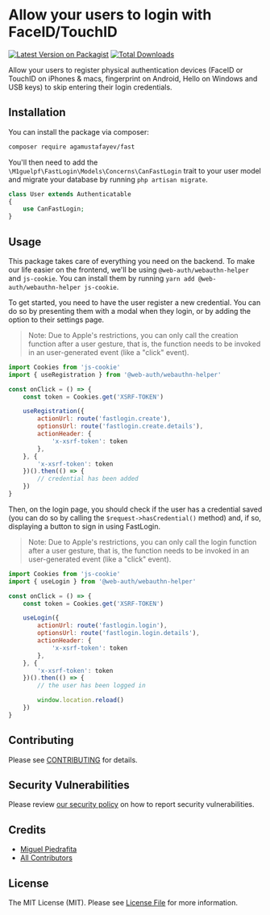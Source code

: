 # Allow your users to login with FaceID/TouchID

[![Latest Version on Packagist](https://img.shields.io/packagist/v/agamustafayev/fast.svg?style=flat-square)](https://packagist.org/packages/agamustafayev/fast)
[![Total Downloads](https://img.shields.io/packagist/dt/agamustafayev/fast.svg?style=flat-square)](https://packagist.org/packages/agamustafayev/fast)

Allow your users to register physical authentication devices (FaceID or TouchID on iPhones & macs, fingerprint on Android, Hello on Windows and USB keys) to skip entering their login credentials.

## Installation

You can install the package via composer:

```bash
composer require agamustafayev/fast
```

You'll then need to add the `\M1guelpf\FastLogin\Models\Concerns\CanFastLogin` trait to your user model and migrate your database by running `php artisan migrate`.

```php
class User extends Authenticatable
{
    use CanFastLogin;
}
```

## Usage

This package takes care of everything you need on the backend. To make our life easier on the frontend, we'll be using `@web-auth/webauthn-helper` and `js-cookie`. You can install them by running `yarn add @web-auth/webauthn-helper js-cookie`.

To get started, you need to have the user register a new credential. You can do so by presenting them with a modal when they login, or by adding the option to their settings page.

> Note: Due to Apple's restrictions, you can only call the creation function after a user gesture, that is, the function needs to be invoked in an user-generated event (like a "click" event).

```js
import Cookies from 'js-cookie'
import { useRegistration } from '@web-auth/webauthn-helper'

const onClick = () => {
    const token = Cookies.get('XSRF-TOKEN')

    useRegistration({
        actionUrl: route('fastlogin.create'),
        optionsUrl: route('fastlogin.create.details'),
        actionHeader: {
            'x-xsrf-token': token
        },
    }, {
        'x-xsrf-token': token
    })().then(() => {
        // credential has been added
    })
}
```

Then, on the login page, you should check if the user has a credential saved (you can do so by calling the `$request->hasCredential()` method) and, if so, displaying a button to sign in using FastLogin.

> Note: Due to Apple's restrictions, you can only call the login function after a user gesture, that is, the function needs to be invoked in an user-generated event (like a "click" event).

```js
import Cookies from 'js-cookie'
import { useLogin } from '@web-auth/webauthn-helper'

const onClick = () => {
    const token = Cookies.get('XSRF-TOKEN')

    useLogin({
        actionUrl: route('fastlogin.login'),
        optionsUrl: route('fastlogin.login.details'),
        actionHeader: {
            'x-xsrf-token': token
        },
    }, {
        'x-xsrf-token': token
    })().then(() => {
        // the user has been logged in

        window.location.reload()
    })
}
```

## Contributing

Please see [CONTRIBUTING](.github/CONTRIBUTING.md) for details.

## Security Vulnerabilities

Please review [our security policy](../../security/policy) on how to report security vulnerabilities.

## Credits

-   [Miguel Piedrafita](https://github.com/agamustafayev)
-   [All Contributors](../../contributors)

## License

The MIT License (MIT). Please see [License File](LICENSE.md) for more information.
